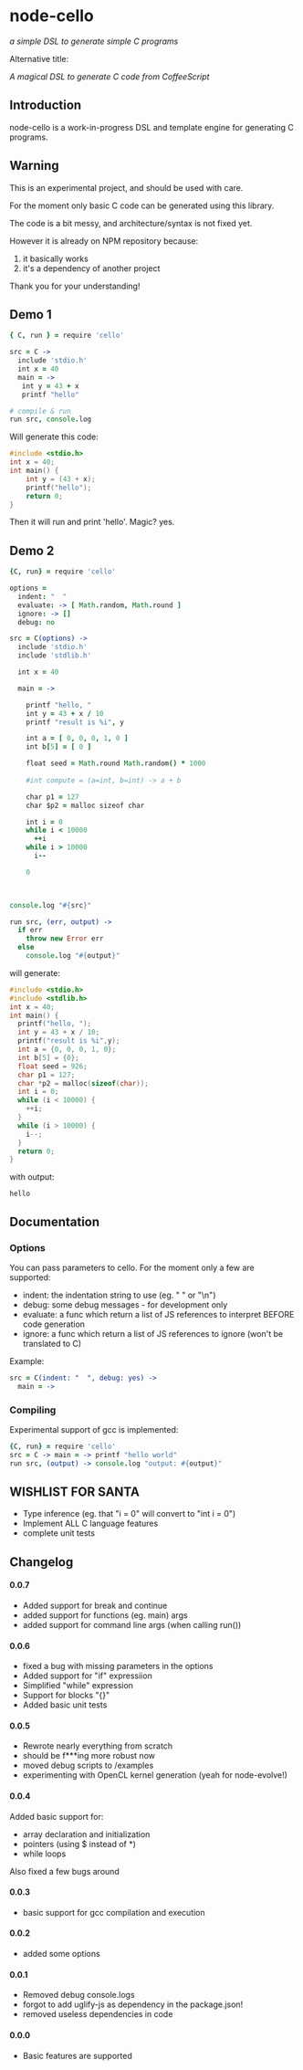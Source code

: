 node-cello
==========

*a simple DSL to generate simple C programs*

Alternative title:
 
*A magical DSL to generate C code from CoffeeScript*

## Introduction

node-cello is a work-in-progress DSL and template engine for generating C programs.

## Warning

This is an experimental project, and should be used with care.

For the moment only basic C code can be generated using this library.

The code is a bit messy, and architecture/syntax is not fixed yet.

However it is already on NPM repository because:

1. it basically works
2. it's a dependency of another project

Thank you for your understanding!

## Demo 1

```coffeescript
{ C, run } = require 'cello'

src = C ->
  include 'stdio.h'
  int x = 40
  main = ->
   int y = 43 + x
   printf "hello"

# compile & run
run src, console.log
```

Will generate this code: 

```C
#include <stdio.h>
int x = 40;
int main() {
	int y = (43 + x);
	printf("hello");
	return 0;
}
```

Then it will run and print 'hello'. Magic? yes. 

## Demo 2

```CoffeeScript
{C, run} = require 'cello'

options =
  indent: "  "
  evaluate: -> [ Math.random, Math.round ]
  ignore: -> []
  debug: no

src = C(options) -> 
  include 'stdio.h'
  include 'stdlib.h'

  int x = 40

  main = ->

    printf "hello, "
    int y = 43 + x / 10
    printf "result is %i", y

    int a = [ 0, 0, 0, 1, 0 ]
    int b[5] = [ 0 ]

    float seed = Math.round Math.random() * 1000
 
    #int compute = (a=int, b=int) -> a + b

    char p1 = 127
    char $p2 = malloc sizeof char

    int i = 0
    while i < 10000
      ++i
    while i > 10000
      i--   

    0 

    

console.log "#{src}"

run src, (err, output) ->
  if err
    throw new Error err
  else
    console.log "#{output}"
```

will generate:

```C
#include <stdio.h>
#include <stdlib.h>
int x = 40;
int main() {
  printf("hello, ");
  int y = 43 + x / 10;
  printf("result is %i",y);
  int a = {0, 0, 0, 1, 0};
  int b[5] = {0};
  float seed = 926;
  char p1 = 127;
  char *p2 = malloc(sizeof(char));
  int i = 0;
  while (i < 10000) {
    ++i;
  }
  while (i > 10000) {
    i--;
  }
  return 0;
}

```

with output:

```
hello
```

## Documentation

### Options

You can pass parameters to cello.
For the moment only a few are supported:

* indent: the indentation string to use (eg. "   " or "\n")
* debug: some debug messages - for development only
* evaluate: a func which return a list of JS references to interpret BEFORE code generation
* ignore: a func which return a list of JS references to ignore (won't be translated to C)

Example:

```CoffeeScript
src = C(indent: "  ", debug: yes) -> 
  main = ->
```

### Compiling

Experimental support of gcc is implemented:

```CoffeeScript
{C, run} = require 'cello'
src = C -> main = -> printf "hello world"
run src, (output) -> console.log "output: #{output}"
```

## WISHLIST FOR SANTA

 * Type inference (eg. that "i = 0" will convert to "int i = 0")
 * Implement ALL C language features
 * complete unit tests

## Changelog

#### 0.0.7

 * Added support for break and continue
 * added support for functions (eg. main) args
 * added support for command line args (when calling run())

#### 0.0.6

 * fixed a bug with missing parameters in the options
 * Added support for "if" expressiion
 * Simplified "while" expression
 * Support for blocks "{}"
 * Added basic unit tests

#### 0.0.5

 * Rewrote nearly everything from scratch
 * should be f***ing more robust now
 * moved debug scripts to /examples
 * experimenting with OpenCL kernel generation (yeah for node-evolve!)

#### 0.0.4

 Added basic support for:

 * array declaration and initialization
 * pointers (using $ instead of *)
 * while loops

 Also fixed a few bugs around

#### 0.0.3

 * basic support for gcc compilation and execution

#### 0.0.2

 * added some options

#### 0.0.1

 * Removed debug console.logs
 * forgot to add uglify-js as dependency in the package.json!
 * removed useless dependencies in code

#### 0.0.0

 * Basic features are supported